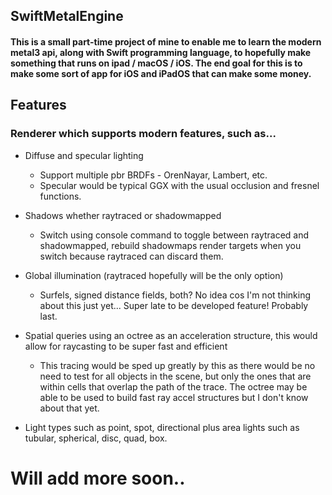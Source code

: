 ## SwiftMetalEngine
#### This is a small part-time project of mine to enable me to learn the modern metal3 api, along with Swift programming language, to hopefully make something that runs on ipad / macOS / iOS. The end goal for this is to make some sort of app for iOS and iPadOS that can make some money.

## Features

### Renderer which supports modern features, such as... 

- Diffuse and specular lighting
  * Support multiple pbr BRDFs - OrenNayar, Lambert, etc.
  * Specular would be typical GGX with the usual occlusion and fresnel functions.

- Shadows whether raytraced or shadowmapped
  * Switch using console command to toggle between raytraced and shadowmapped, rebuild shadowmaps render targets when you switch because raytraced can discard them.

- Global illumination (raytraced hopefully will be the only option)
  * Surfels, signed distance fields, both? No idea cos I'm not thinking about this just yet... Super late to be developed feature! Probably last.

- Spatial queries using an octree as an acceleration structure, this would allow for raycasting to be super fast and efficient
  * This tracing would be sped up greatly by this as there would be no need to test for all objects in the scene, but only the ones that are within cells that overlap the path of the trace. The octree may be able to be used to build fast ray accel structures but I don't know about that yet.

- Light types such as point, spot, directional plus area lights such as tubular, spherical, disc, quad, box.

# Will add more soon..

